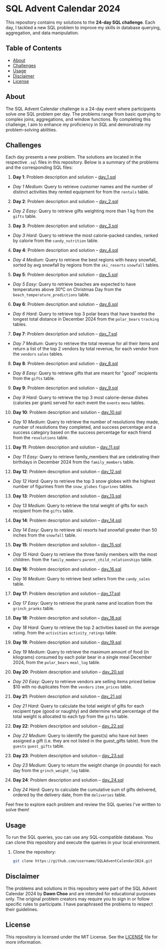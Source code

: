 # SQL Advent Calendar 2024

This repository contains my solutions to the **24-day SQL challenge**. Each day, I tackled a new SQL problem to improve my skills in database querying, aggregation, and data manipulation.

## Table of Contents

- [About](#about)
- [Challenges](#challenges)
- [Usage](#usage)
- [Disclaimer](#disclaimer)
- [License](#license)

## About

The SQL Advent Calendar challenge is a 24-day event where participants solve one SQL problem per day. The problems range from basic querying to complex joins, aggregations, and window functions. By completing this challenge, I aim to enhance my proficiency in SQL and demonstrate my problem-solving abilities.

## Challenges

Each day presents a new problem. The solutions are located in the respective `.sql` files in this repository. Below is a summary of the problems and the corresponding SQL files:

1. **Day 1**: Problem description and solution – [day_1.sql](./day_1.sql)
- *Day 1 Medium*: Query to retrieve customer names and the number of distinct activities they rented equipment for from the `rentals` table.
2. **Day 2**: Problem description and solution – [day_2.sql](./day_2.sql)
- *Day 2 Easy*: Query to retrieve gifts weighting more than 1 kg from the `gifts` table.
3. **Day 3**: Problem description and solution – [day_3.sql](./day_3.sql)
- *Day 3 Hard*: Query to retrieve the most calorie-packed candies, ranked by calorie from the `candy_nutrition` table.
4. **Day 4**: Problem description and solution – [day_4.sql](./day_4.sql)
- *Day 4 Medium*: Query to retrieve the best regions with heavy snowfall, sorted by avg snowfall by regions from the `ski_resorts` `snowfall` tables.
5. **Day 5**: Problem description and solution – [day_5.sql](./day_5.sql)
- *Day 5 Easy*: Query to retrieve beaches are expected to have temperatures above 30°C on Christmas Day from the `beach_temperature_predictions` table.
6. **Day 6**: Problem description and solution – [day_6.sql](./day_6.sql)
- *Day 6 Hard*: Query to retrieve top 3 polar bears that have traveled the longest total distance in December 2024 from the `polar_bears` `tracking` tables.
7. **Day 7**: Problem description and solution – [day_7.sql](./day_7.sql)
- *Day 7 Medium*: Query to retrieve the total revenue for all their items and return a list of the top 2 vendors by total revenue, for each vendor from the `vendors` `sales` tables.
8. **Day 8**: Problem description and solution – [day_8.sql](./day_8.sql)
- *Day 8 Easy*: Query to retrieve gifts that are meant for "good" recipients from the `gifts` table.
9. **Day 9**: Problem description and solution – [day_9.sql](./day_9.sql)
- *Day 9 Hard*: Query to retrieve the top 3 most calorie-dense dishes (calories per gram) served for each event the `events` `menu` tables.
10. **Day 10**: Problem description and solution – [day_10.sql](./day_10.sql)
- *Day 10 Medium*: Query to retrieve the number of resolutions they made, number of resolutions they completed, and success percentage and a success category based on the success percentage for each friend from the `resolutions` table.
11. **Day 11**: Problem description and solution – [day_11.sql](./day_11.sql)
- *Day 11 Easy*: Query to retrieve family_members that are celebrating their birthdays in December 2024 from the `family_members` table.
12. **Day 12**: Problem description and solution – [day_12.sql](./day_12.sql)
- *Day 12 Hard*: Query to retrieve the top 3 snow globes with the highest number of figurines from the `snow_globes` `figurines` tables.
13. **Day 13**: Problem description and solution – [day_13.sql](./day_13.sql)
- *Day 13 Medium*: Query to retrieve the total weight of gifts for each recipient from the `gifts` table.
14. **Day 14**: Problem description and solution – [day_14.sql](./day_14.sql)
- *Day 14 Easy*: Query to retrieve ski resorts had snowfall greater than 50 inches from the `snowfall` table.
15. **Day 15**: Problem description and solution – [day_15.sql](./day_15.sql)
- *Day 15 Hard*: Query to retrieve the three family members with the most children.  from the `family_members` `parent_child_relationships` table.
16. **Day 16**: Problem description and solution – [day_16.sql](./day_16.sql)
- *Day 16 Medium*: Query to retrieve best sellers from the `candy_sales` table.
17. **Day 17**: Problem description and solution – [day_17.sql](./day_17.sql)
- *Day 17 Easy*: Query to retrieve  the prank name and location from the `grinch_pranks` table.
18. **Day 18**: Problem description and solution – [day_18.sql](./day_18.sql)
- *Day 18 Hard*: Query to retrieve the top 2 activities based on the average rating. from the `activities` `activity_ratings` table.
19. **Day 19**: Problem description and solution – [day_19.sql](./day_19.sql)
- *Day 19 Medium*: Query to retrieve the maximum amount of food (in kilograms) consumed by each polar bear in a single meal December 2024, from the `polar_bears` `meal_log` table.
20. **Day 20**: Problem description and solution – [day_20.sql](./day_20.sql)
- *Day 20 Easy*: Query to retrieve vendors are selling items priced below $10 with no duplicates from the `vendors` `item_prices` table.
21. **Day 21**: Problem description and solution – [day_21.sql](./day_21.sql)
- *Day 21 Hard*: Query to calculate the total weight of gifts for each recipient type (good or naughty) and determine what percentage of the total weight is allocated to each typ from the `gifts` table.
22. **Day 22**: Problem description and solution – [day_22.sql](./day_22.sql)
- *Day 22 Medium*: Query to identify the guest(s) who have not been assigned a gift (i.e. they are not listed in the guest_gifts table). from the `guests` `guest_gifts` table.
23. **Day 23**: Problem description and solution – [day_23.sql](./day_23.sql)
- *Day 23 Medium*: Query  to return the weight change (in pounds) for each day from the `grinch_weight_log` table.
24. **Day 24**: Problem description and solution – [day_24.sql](./day_24.sql)
- *Day 24 Hard*: Query to calculate the cumulative sum of gifts delivered, ordered by the delivery date, from the `deliveries` table.

Feel free to explore each problem and review the SQL queries I've written to solve them!

## Usage

To run the SQL queries, you can use any SQL-compatible database. You can clone this repository and execute the queries in your local environment.

1. Clone the repository:
   ```bash
   git clone https://github.com/username/SQLAdventCalendar2024.git

## Disclaimer

The problems and solutions in this repository were part of the SQL Advent Calendar 2024 by **Dawn Choo** and are intended for educational purposes only. The original problem creators may require you to sign in or follow specific rules to participate. I have paraphrased the problems to respect their guidelines.

## License

This repository is licensed under the MIT License. See the [LICENSE](./LICENSE) file for more information.
